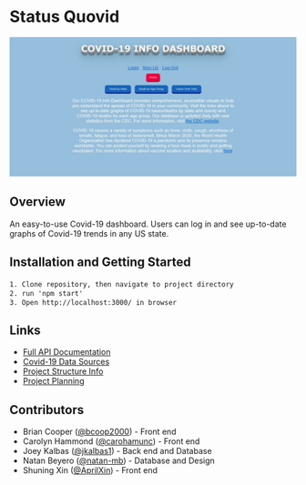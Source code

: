 # Status Quovid

![App Homepage](https://github.com/comp426-2022-spring/a99-furud/blob/main/src/assets/homepage.JPG)

## Overview

An easy-to-use Covid-19 dashboard. Users can log in and see up-to-date graphs of Covid-19 trends in any US state.

## Installation and Getting Started

```
1. Clone repository, then navigate to project directory
2. run 'npm start'
3. Open http://localhost:3000/ in browser
```

## Links

- [Full API Documentation](https://github.com/comp426-2022-spring/a99-furud/blob/main/docs/api_documentation.md)
- [Covid-19 Data Sources](https://github.com/comp426-2022-spring/a99-furud/blob/main/docs/cdc_apis.txt)
- [Project Structure Info](https://github.com/comp426-2022-spring/a99-furud/blob/main/docs/project_structure.md)
- [Project Planning](https://github.com/comp426-2022-spring/a99-furud/blob/main/docs/planning.txt)

## Contributors

- Brian Cooper ([@bcoop2000](https://github.com/bcoop2000)) - Front end
- Carolyn Hammond ([@carohamunc](https://github.com/carohamunc)) - Front end
- Joey Kalbas ([@jkalbas1](https://github.com/jkalbas1)) - Back end and Database
- Natan Beyero ([@natan-mb](https://github.com/natan-mb)) - Database and Design
- Shuning Xin ([@AprilXin](https://github.com/AprilXin)) - Front end
